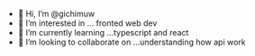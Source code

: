 - 👋 Hi, I’m @gichimuw
- 👀 I’m interested in ... fronted web dev
- 🌱 I’m currently learning ...typescript and react
- 💞️ I’m looking to collaborate on ...understanding how api work


<!---
gichimuw/gichimuw is a ✨ special ✨ repository because its `README.md` (this file) appears on your GitHub profile.
You can click the Preview link to take a look at your changes.
--->
